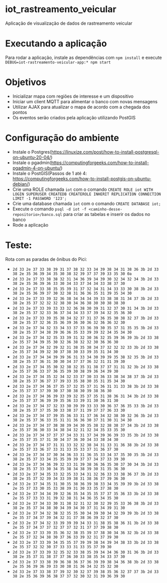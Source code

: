 # iot_rastreamento_veicular
Aplicação de visualização de dados de rastreamento veicular

# Executando a aplicação
Para rodar a aplicação, instale as dependências com `npm install` e execute `DEBUG=iot-rastreamento-veicular-app:* npm start`

# Objetivos
- Inicializar mapa com regiões de interesse e um dispositivo
- Iniciar um client MQTT para alimentar o banco com novas mensagens
- Utilizar AJAX para atualizar o mapa de acordo com a chegada dos pontos
- Os eventos serão criados pela aplicação utilizando PostGIS

# Configuração do ambiente
- Instale o Postgres(https://linuxize.com/post/how-to-install-postgresql-on-ubuntu-20-04/)
- Instale o pgadmin(https://computingforgeeks.com/how-to-install-pgadmin-4-on-ubuntu/)
- Instale o PostGIS(Passos de 1 até 4: https://computingforgeeks.com/how-to-install-postgis-on-ubuntu-debian/)
- Crie uma ROLE chamada `iot` com o comando `CREATE ROLE iot WITH LOGIN SUPERUSER CREATEDB CREATEROLE INHERIT REPLICATION CONNECTION LIMIT -1 PASSWORD '123';`
- Crie uma database chamada `ìot` com o comando `CREATE DATABASE iot;`
- Execute o comando `psql -d iot -f <caminho-desse-repositorio>/banco.sql` para criar as tabelas e inserir os dados no banco
- Rode a aplicação

# Teste:

Rota com as paradas de ônibus do Pici:

- `2d 33 2e 37 33 38 39 31 37 38 32 33 34 39 38 34 31 38 36 3b 2d 33 38 2e 35 36 39 34 35 30 38 32 39 37 37 39 33 35 30 0a`
- `2d 33 2e 37 33 38 38 32 31 34 36 39 34 39 30 32 34 32 34 3b 2d 33 38 2e 35 36 39 36 33 30 34 33 37 34 34 33 38 37 30`
- `2d 33 2e 37 33 38 35 35 39 31 37 32 34 31 34 33 33 30 38 3b 2d 33 38 2e 35 36 39 37 30 32 38 31 36 36 35 31 39 35 34 30`
- `2d 33 2e 37 33 39 32 36 38 34 34 34 39 33 38 38 31 34 37 3b 2d 33 38 2e 35 37 32 32 32 38 30 34 36 38 30 30 38 38 30`
- `2d 33 2e 37 33 39 33 33 32 36 38 30 39 31 32 37 30 31 34 3b 2d 33 38 2e 35 37 32 33 36 37 34 34 33 37 39 34 32 35 36 30`
- `2d 33 2e 37 33 39 35 38 34 32 37 31 37 36 35 30 38 32 37 3b 2d 33 38 2e 35 37 32 36 35 36 39 36 30 36 32 36 36 32 30`
- `2d 33 2e 37 34 32 33 34 33 37 33 36 39 30 35 37 31 35 35 3b 2d 33 38 2e 35 37 34 38 39 36 36 35 33 39 39 32 34 35 34 30`
- `2d 33 2e 37 34 32 35 33 39 31 32 30 36 32 35 39 36 39 3b 2d 33 38 2e 35 37 34 39 35 30 32 36 38 32 32 30 36 36 30`
- `2d 33 2e 37 34 32 39 32 31 38 35 38 34 37 32 32 32 33 3b 2d 33 38 2e 35 37 34 39 32 30 37 38 30 33 39 35 31 34 30`
- `2d 33 2e 37 34 34 39 39 36 31 33 34 30 39 39 35 38 32 35 3b 2d 33 38 2e 35 37 36 31 30 30 34 37 37 36 32 31 31 39 30`
- `2d 33 2e 37 34 35 30 32 38 32 35 31 38 37 37 31 31 32 3b 2d 33 38 2e 35 37 36 33 37 36 35 39 30 38 39 36 34 39 30`
- `2d 33 2e 37 34 35 32 34 32 33 37 30 33 36 33 38 34 38 37 3b 2d 33 38 2e 35 37 36 37 37 39 33 35 38 30 35 31 35 34 30`
- `2d 33 2e 37 34 36 37 35 37 32 35 37 31 36 31 31 33 38 3b 2d 33 38 2e 35 37 37 37 39 30 37 30 38 30 39 38 36 30`
- `2d 33 2e 37 34 36 39 33 39 32 35 37 35 31 38 36 31 34 3b 2d 33 38 2e 35 37 37 36 39 39 35 36 33 39 31 30 36 31 30`
- `2d 33 2e 37 34 37 32 33 30 39 39 33 33 30 36 37 36 35 33 3b 2d 33 38 2e 35 37 37 35 30 33 38 37 31 39 37 37 36 33 30`
- `2d 33 2e 37 34 37 39 35 36 33 31 37 36 34 32 38 30 32 36 3b 2d 33 38 2e 35 37 36 33 35 31 31 36 36 30 37 31 30 31 34 30`
- `2d 33 2e 37 34 37 38 38 39 34 30 35 38 32 38 38 37 34 3b 2d 33 38 2e 35 37 36 30 33 34 38 34 32 31 32 34 35 33 35 30`
- `2d 33 2e 37 34 37 37 37 34 33 31 37 34 39 36 39 33 35 3b 2d 33 38 2e 35 37 35 37 31 30 34 37 36 30 34 33 38 34 30`
- `2d 33 2e 37 34 37 31 31 33 32 32 38 34 31 33 31 36 38 3b 2d 33 38 2e 35 37 33 36 37 33 31 33 35 33 37 31 36 37 30`
- `2d 33 2e 37 34 37 30 34 36 33 31 36 35 33 34 37 35 30 35 3b 2d 33 38 2e 35 37 33 34 35 35 39 39 37 37 34 37 33 39 30`
- `2d 33 2e 37 34 36 39 32 33 31 39 38 36 36 35 30 37 30 34 3b 2d 33 38 2e 35 37 33 30 34 35 38 34 38 39 30 31 35 36 30`
- `2d 33 2e 37 34 35 33 32 35 33 34 31 32 36 33 33 38 36 37 3b 2d 33 38 2e 35 37 32 39 34 33 39 38 31 38 36 37 39 36 30`
- `2d 33 2e 37 34 35 31 30 35 38 36 39 38 33 34 35 39 39 3b 2d 33 38 2e 35 37 33 30 35 33 38 39 31 30 33 35 37 38 30`
- `2d 33 2e 37 34 34 39 32 36 35 34 35 35 37 37 35 36 33 3b 2d 33 38 2e 35 37 33 33 31 39 32 38 31 34 36 35 34 35 30`
- `2d 33 2e 37 34 33 30 31 38 32 31 32 30 32 39 35 33 36 38 3b 2d 33 38 2e 35 37 34 38 30 34 39 34 30 37 31 34 39 31 30`
- `2d 33 2e 37 34 32 38 32 35 35 30 34 39 30 34 32 39 39 3b 2d 33 38 2e 35 37 34 37 39 34 32 31 37 38 36 39 32 37 30`
- `2d 33 2e 37 34 32 33 39 39 39 34 33 31 38 35 38 36 31 3b 2d 33 38 2e 35 37 34 37 37 32 37 37 32 31 37 37 39 38 30`
- `2d 33 2e 37 33 39 35 36 32 38 35 39 37 38 30 34 36 32 3b 2d 33 38 2e 35 37 32 34 38 30 37 36 33 39 32 31 37 39 30`
- `2d 33 2e 37 33 39 34 35 35 37 39 39 38 34 39 34 38 33 3b 2d 33 38 2e 35 37 32 32 30 37 33 33 31 33 35 37 39 30`
- `2d 33 2e 37 33 39 32 35 32 33 38 35 39 34 34 36 30 31 36 3b 2d 33 38 2e 35 37 31 38 37 37 36 30 33 38 35 34 33 37 30`
- `2d 33 2e 37 33 38 39 36 38 36 37 36 39 39 38 34 36 38 3b 2d 33 38 2e 35 36 39 36 39 33 30 38 31 36 34 32 35 32 30`
- `2d 33 2e 37 33 38 37 39 32 30 32 37 39 38 35 36 32 37 37 3b 2d 33 38 2e 35 36 39 36 38 37 37 32 30 32 31 39 36 39 30`